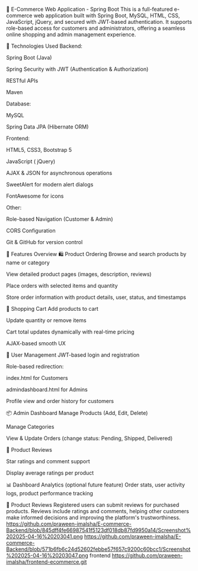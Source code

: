 🛒 E-Commerce Web Application - Spring Boot
This is a full-featured e-commerce web application built with Spring Boot, MySQL, HTML, CSS, JavaScript, jQuery, and secured with JWT-based authentication. It supports role-based access for customers and administrators, offering a seamless online shopping and admin management experience.

🔧 Technologies Used
Backend:

Spring Boot (Java)

Spring Security with JWT (Authentication & Authorization)

RESTful APIs

Maven

Database:

MySQL

Spring Data JPA (Hibernate ORM)

Frontend:

HTML5, CSS3, Bootstrap 5

JavaScript ( jQuery)

AJAX & JSON for asynchronous operations

SweetAlert for modern alert dialogs

FontAwesome for icons

Other:

Role-based Navigation (Customer & Admin)

CORS Configuration



Git & GitHub for version control

🔹 Features Overview
🛍️ Product Ordering
Browse and search products by name or category

View detailed product pages (images, description, reviews)

Place orders with selected items and quantity

Store order information with product details, user, status, and timestamps



🛒 Shopping Cart
Add products to cart

Update quantity or remove items

Cart total updates dynamically with real-time pricing

AJAX-based smooth UX

👤 User Management
JWT-based login and registration

Role-based redirection:

index.html for Customers

admindashboard.html for Admins

Profile view and order history for customers

📦 Admin Dashboard
Manage Products (Add, Edit, Delete)

Manage Categories

View & Update Orders (change status: Pending, Shipped, Delivered)

🌟 Product Reviews


Star ratings and comment support

Display average ratings per product







📊 Dashboard Analytics (optional future feature)
Order stats, user activity logs, product performance tracking

🌟 Product Reviews
Registered users can submit reviews for purchased products. Reviews include ratings and comments, helping other customers make informed decisions and improving the platform's trustworthiness.
https://github.com/praween-imalsha/E-commerce-Backend/blob/845dff4fe66987541f5123df018db87fd9950a14/Screenshot%202025-04-16%20203041.png
https://github.com/praween-imalsha/E-commerce-Backend/blob/571b6fb6c24d52602febbe57f657c9200c60bcc1/Screenshot%202025-04-16%20203047.png
frontend https://github.com/praween-imalsha/frontend-ecommerce.git
